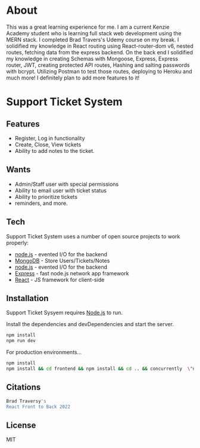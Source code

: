 # About

This was a great learning experience for me. I am a current Kenzie Academy student who is learning full stack web development using the MERN stack. I completed Brad Travers's Udemy course on my break. I solidified my knowledge in React routing using React-router-dom v6, nested routes, fetching data from the express backend. On the back end I solidified my knowledge in creating Schemas with Mongoose, Express, Express router, JWT, creating protected API routes, Hashing and salting passwords with bcrypt. Utilizing Postman to test those routes, deploying to Heroku and much more! I definitely plan to add more features to it!

# Support Ticket System

## Features

- Register, Log in functionality
- Create, Close, View tickets
- Ability to add notes to the ticket.

## Wants

- Admin/Staff user with special permissions
- Ability to email user with ticket status
- Ability to prioritize tickets
- reminders, and more.

## Tech

Support Ticket System uses a number of open source projects to work properly:

- [node.js] - evented I/O for the backend
- [MongoDB] - Store Users/Tickets/Notes
- [node.js] - evented I/O for the backend
- [Express] - fast node.js network app framework
- [React] - JS framework for client-side

## Installation

Support Ticket Sysyem requires [Node.js](https://nodejs.org/) to run.

Install the dependencies and devDependencies and start the server.

```sh
npm install
npm run dev
```

For production environments...

```sh
npm install
npm install && cd frontend && npm install && cd .. && concurrently  \"npm run server\" \"npm run client\""
```

## Citations

```sh
Brad Traversy's
React Front to Back 2022
```

## License

MIT

[//]: # "These are reference links used in the body of this note and get stripped out when the markdown processor does its job. There is no need to format nicely because it shouldn't be seen. Thanks SO - http://stackoverflow.com/questions/4823468/store-comments-in-markdown-syntax"
[node.js]: http://nodejs.org
[twitter bootstrap]: http://twitter.github.com/bootstrap/
[jquery]: http://jquery.com
[@tjholowaychuk]: http://twitter.com/tjholowaychuk
[express]: http://expressjs.com
[react]: https://reactjs.org/
[mongodb]: https://www.mongodb.com/atlas/database
